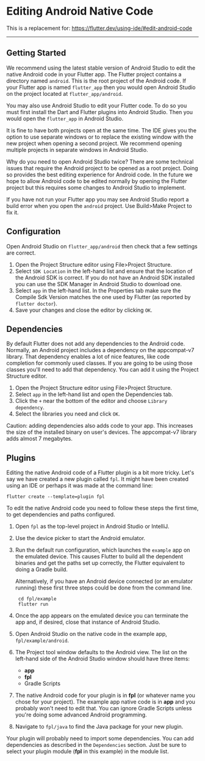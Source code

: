 # Editing Android Native Code

This is a replacement for:
https://flutter.dev/using-ide/#edit-android-code

***

## Getting Started

We recommend using the latest stable version of
Android Studio to edit the native Android
code in your Flutter app. The Flutter project contains a directory
named `android`. This is the root project of the Android code.
If your Flutter app is named `flutter_app` then you would open
Android Studio on the project located at `flutter_app/android`.

You may also use Android Studio to edit your Flutter code.
To do so you must first install the Dart and Flutter plugins
into Android Studio. Then you would open the `flutter_app` in
Android Studio.

It is fine to have both projects open at the same time. The
IDE gives you the option to use separate
windows or to replace the existing window with the new project
when opening a second project. We recommend opening multiple
projects in separate windows in Android Studio.

Why do you need to open Android Studio twice? There are some
technical issues that require the Android project to be opened
as a root project. Doing so provides the best editing
experience for Android code. In the future we hope to allow
Android code to be edited normally by opening the Flutter
project but this requires some changes to Android Studio to
implement.

If you have not run your Flutter app you may see Android Studio
report a build error when you open the `android` project.
Use Build>Make Project to fix it.

## Configuration

Open Android Studio on `flutter_app/android` then check
that a few settings are correct.
1. Open the Project Structure editor using File>Project Structure.
2. Select `SDK Location` in the left-hand list and ensure
that the location of the
Android SDK is correct. If you do not have an Android SDK
installed you can use the SDK Manager in Android Studio
to download one.
3. Select `app` in the left-hand list. In the Properties tab
make sure the Compile Sdk Version matches
the one used by Flutter (as reported by `flutter doctor`).
4. Save your changes and close the editor by clicking `OK`.

## Dependencies

By default Flutter does not add any dependencies to the
Android code. Normally, an Android project includes a
dependency on the appcompat-v7 library. That dependency
enables a lot of nice features, like code completion for
commonly used classes. If you are going to be using those
classes you'll need to add that dependency. You can add it
using the Project Structure editor.
1. Open the Project Structure editor using File>Project Structure.
2. Select `app` in the left-hand list and open the
Dependencies tab.
3. Click the `+` near the bottom of the editor and choose
`Library dependency`.
4. Select the libraries you need and click `OK`.

Caution: adding dependencies also adds code to your app.
This increases the size of the installed binary on user's
devices. The appcompat-v7 library adds almost 7 megabytes.

## Plugins

Editing the native Android code of a Flutter plugin is a bit
more tricky. Let's say we have created a new plugin called `fpl`.
It might have been created using an IDE or perhaps it was made
at the command line:

    flutter create --template=plugin fpl

To edit the native Android code you need to follow these steps
the first time, to get dependencies and paths configured.
1. Open `fpl` as the top-level project in Android Studio or IntelliJ.
2. Use the device picker to start the Android emulator.
3. Run the default run configuration, which launches the `example`
   app on the emulated device. This causes Flutter to build all
   the dependent binaries and get the paths set up correctly,
   the Flutter equivalent to doing a Gradle build.

    Alternatively, if you have an Android device connected (or
    an emulator running) these first three steps could be done
    from the command line.

        cd fpl/example
        flutter run

4. Once the app appears on the emulated device you can terminate
the app and, if desired, close that instance of Android Studio.
5. Open Android Studio on the native code in the example app,
`fpl/example/android`.
6. The Project tool window defaults to the Android view. The list
on the left-hand side of the Android Studio window should have
three items:
    * **app**
    * **fpl**
    * Gradle Scripts
7. The native Android code for your plugin is in **fpl** (or whatever
name you chose for your project). The example app native code is
in **app** and you probably won't need to edit that. You can
ignore Gradle Scripts unless you're doing some advanced
Android programming.
8. Navigate to `fpl/java` to find the Java package for your
new plugin.

Your plugin will probably need to import some dependencies.
You can add dependencies as described in the `Dependencies`
section. Just be sure to select your plugin module (**fpl**
in this example) in the module list.
